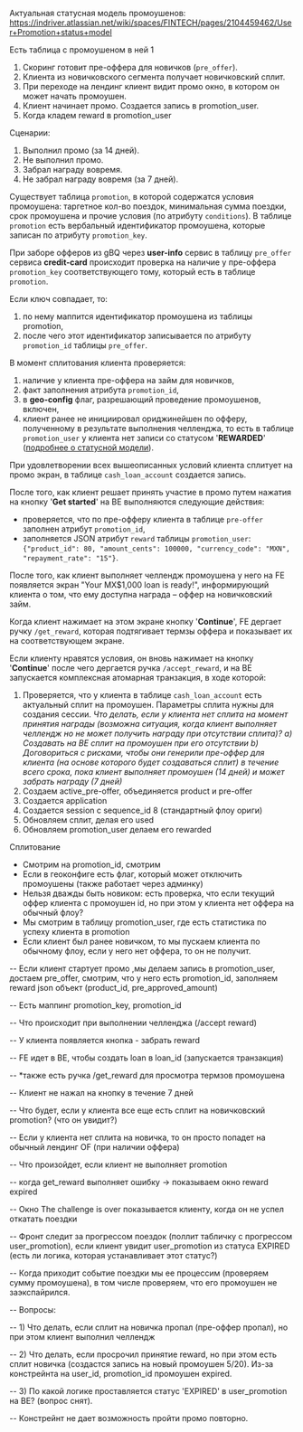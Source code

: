 Актуальная статусная модель промоушенов:
https://indriver.atlassian.net/wiki/spaces/FINTECH/pages/2104459462/User+Promotion+status+model


Есть таблица с промоушеном в ней 1 

1. Скоринг готовит пре-оффера для новичков (`pre_offer`).
2. Клиента из новичковского сегмента получает новичковский сплит.
3. При переходе на лендинг клиент видит промо окно, в котором он может начать промоушен.
4. Клиент начинает промо. Создается запись в promotion_user.
5. Когда кладем reward в promotion_user



Сценарии:
1. Выполнил промо (за 14 дней).
2. Не выполнил промо.
3. Забрал награду вовремя.
4. Не забрал награду вовремя (за 7 дней).

Существует таблица `promotion`, в которой содержатся условия промоушена: таргетное кол-во поездок, минимальная сумма поездки, срок промоушена и прочие условия (по атрибуту `conditions`). В таблице `promotion` есть вербальный идентификатор промоушена, которые записан по атрибуту `promotion_key`.

При заборе офферов из gBQ через **user-info** сервис в таблицу `pre_offer` сервиса **credit-card** происходит проверка на наличие у пре-оффера `promotion_key` соответствующего тому, который есть в таблице `promotion`. 

Если ключ совпадает, то:
1. по нему маппится идентификатор промоушена из таблицы promotion,
2. после чего этот идентификатор записывается по атрибуту `promotion_id` таблицы `pre_offer`.

В момент сплитования клиента проверяется:
1. наличие у клиента пре-оффера на займ для новичков,
2. факт заполнения атрибута `promotion_id`,
3. в **geo-config** флаг, разрешающий проведение промоушенов, включен, 
4. клиент ранее не инициировал ориджинейшен по офферу, полученному в результате выполнения челленджа, то есть в таблице `promotion_user` у клиента нет записи со статусом '**REWARDED**' ([подробнее о статусной модели](https://indriver.atlassian.net/wiki/spaces/FINTECH/pages/2104459462/User+Promotion+status+model)).

При удовлетворении всех вышеописанных условий клиента сплитует на промо экран, в таблице `cash_loan_account` создается запись.

После того, как клиент решает принять участие в промо путем нажатия на кнопку '**Get started**' на BE выполняются следующие действия:
- проверяется, что по пре-офферу клиента в таблице `pre-offer` заполнен атрибут `promotion_id`,
- заполняется JSON атрибут `reward` таблицы `promotion_user`:  `{"product_id": 80, "amount_cents": 100000, "currency_code": "MXN", "repayment_rate": "15"}`.

После того, как клиент выполняет челлендж промоушена у него на FE появляется экран "Your MX$1,000 loan is ready!", информирующий клиента о том, что ему доступна награда – оффер на новичковский займ. 

Когда клиент нажимает на этом экране кнопку '**Continue**', FE дергает ручку `/get_reward`, которая подтягивает термзы оффера и показывает их на соответствующем экране.

Если клиенту нравятся условия, он вновь нажимает на кнопку '**Continue**' после чего дергается ручка `/accept_reward`, и на BE запускается комплексная атомарная транзакция, в ходе которой:
1) Проверяется, что у клиента в таблице `cash_loan_account` есть актуальный сплит на промоушен. Параметры сплита нужны для создания сессии.
   *Что делать, если у клиента нет сплита на момент принятия награды (возможна ситуация, когда клиент выполняет челлендж но не может получить награду при отсутствии сплита)?*
   *a) Cоздавать на BE сплит на промоушен при его отсутствии*
   *b) Договориться с рисками, чтобы они генерили пре-оффер для клиента (на основе которого будет создаваться сплит) в течение всего срока, пока клиент выполняет промоушен (14 дней) и может забрать награду (7 дней)*
2) Создаем active_pre-offer, объединяется product и pre-offer
3) Создается application
4) Создается session с sequence_id 8 (стандартный флоу ориги)
5) Обновляем сплит, делая его used
6) Обновляем promotion_user делаем его rewarded



Сплитование
- Смотрим на promotion_id, смотрим
- Если в геоконфиге есть флаг, который может отключить промоушены (также работает через админку)
- Нельзя дважды быть новиком: есть проверка, что если текущий оффер клиента с промоушен id, но при этом у клиента нет оффера на обычный флоу?
- Мы смотрим в таблицу promotion_user, где есть статистика по успеху клиента в promotion
- Если клиент был ранее новичком, то мы пускаем клиента по обычному флоу, если у него нет оффера, то он не получит.

  

-- Если клиент стартует промо ,мы делаем запись в promotion_user, достаем pre_offer, смотрим, что у него есть promotion_id, заполняем reward json объект (product_id, pre_approved_amount)

  

-- Есть маппинг promotion_key, promotion_id

  

-- Что происходит при выполнении челленджа (/accept reward)

-- У клиента появляется кнопка - забрать reward

-- FE идет в BE, чтобы создать loan в loan_id (запускается транзакция)



  

-- *также есть ручка /get_reward для просмотра термзов промоушена

  

-- Клиент не нажал на кнопку в течение 7 дней

-- Что будет, если у клиента все еще есть сплит на новичковский promotion? (что он увидит?)

-- Если у клиента нет сплита на новичка, то он просто попадет на обычный лендинг OF (при наличии оффера)

  

-- Что произойдет, если клиент не выполняет promotion

  

-- когда get_reward выполняет ошибку -> показываем окно reward expired

  

-- Окно The challenge is over показывается клиенту, когда он не успел откатать поездки

-- Фронт следит за прогрессом поездок (поллит табличку с прогрессом user_promotion), если клиент увидит user_promotion из статуса EXPIRED (есть ли логика, которая устанавливает этот статус?)

-- Когда приходит событие поездки мы ее процессим (проверяем сумму промоушена), в том числе проверяем, что его промоушен не заэкспайрился.

  
  

-- Вопросы:

-- 1) Что делать, если сплит на новичка пропал (пре-оффер пропал), но при этом клиент выполнил челлендж

-- 2) Что делать, если просрочил принятие reward, но при этом есть сплит новичка (создастся запись на новый промоушен 5/20). Из-за констрейнта на user_id, promotion_id промоушен expired.

-- 3) По какой логике проставляется статус 'EXPIRED' в user_promotion на BE? (вопрос снят).

  

-- Констрейнт не дает возможность пройти промо повторно.



